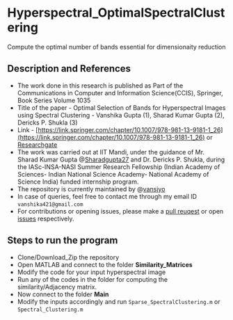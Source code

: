 # Hyperspectral_OptimalSpectralClustering
Compute the optimal number of bands essential for dimensionaity reduction


## Description and References
- The work done in this research is published as Part of the Communications in Computer and Information Science(CCIS), Springer, Book Series Volume 1035
- Title of the paper - Optimal Selection of Bands for Hyperspectral Images using Spectral Clustering - Vanshika Gupta (1), Sharad Kumar Gupta (2), Dericks P. Shukla (3)
- Link - [https://link.springer.com/chapter/10.1007/978-981-13-9181-1_26](https://link.springer.com/chapter/10.1007/978-981-13-9181-1_26) or [Researchgate](https://www.researchgate.net/publication/334562338_Optimal_Selection_of_Bands_for_Hyperspectral_Images_Using_Spectral_Clustering)
- The work was carried out at IIT Mandi, under the guidance of Mr. Sharad Kumar Gupta @[Sharadgupta27](https://github.com/sharadgupta27) and Dr. Dericks P. Shukla, during the IASc-INSA-NASI Summer Research Fellowship (Indian Academy of Sciences- Indian National Science Academy- National Academy of Science India) funded internship program. 
- The repository is currently maintained by @[vansjyo](https://github.com/vansjyo)
- In case of queries, feel free to contact me through my email ID `vanshika421@gmail.com` 
- For contributions or opening issues, please make a [pull reuqest](https://github.com/vansjyo/Hyperspectral_OptimalSpectralClustering/pulls) or open [issues](https://github.com/vansjyo/Hyperspectral_OptimalSpectralClustering/issues) respectively.

## Steps to run the program
- Clone/Download_Zip the repository
- Open MATLAB and connect to the folder **Similarity_Matrices**
- Modify the code for your input hyperspectral image
- Run any of the codes in the folder for computing the similarity/Adjacency matrix.
- Now connect to the folder **Main**
- Modify the inputs accordingly and run `Sparse_SpectralClustering.m` or `Spectral_Clustering.m` 

